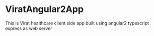 # ViratAngular2App
This is Virat healthcare client side app built using angular2 typescript express as web server 
